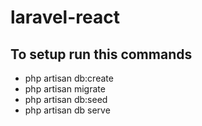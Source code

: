 # laravel-react

## To setup run this commands ##

* php artisan db:create
* php artisan migrate
* php artisan db:seed
* php artisan db serve

